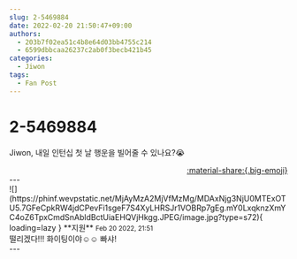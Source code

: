 ```yaml
---
slug: 2-5469884
date: 2022-02-20 21:50:47+09:00
authors:
  - 203b7f02ea51c4b8e64d03bb4755c214
  - 6599dbbcaa26237c2ab0f3becb421b45
categories:
  - Jiwon
tags:
  - Fan Post
---
```


# 2-5469884

<div class="post-container" markdown="1">
<div class="content-container md-sidebar__scrollwrap" markdown="1">

Jiwon, 내일 인턴십 첫 날 행운을 빌어줄 수 있나요?😭

</div>
</div>

<div style="text-align: right;" markdown="1">
<a href="https://weverse.io/fromis9/fanpost/2-5469884" style="text-align: right;">:material-share:{.big-emoji}</a>
</div>
---

<div class="comments-container md-sidebar__scrollwrap" markdown="1">
<div class="comment" markdown="1">
<div class='id-container' markdown="1">
![](https://phinf.wevpstatic.net/MjAyMzA2MjVfMzMg/MDAxNjg3NjU0MTExOTU5.7GFeCpkRW4jdCPevFi1sgeF7S4XyLHRSJr1VOBRp7gEg.mY0LxqknzXmYC4oZ6TpxCmdSnAbldBctUiaEHQVjHkgg.JPEG/image.jpg?type=s72){ loading=lazy }
**<span class="artist">지원</span>** <small>Feb 20 2022, 21:51</small><br>
</div>
<div class='comment-body' markdown="1">
떨리겠다!!! 화이팅이야☺️☺️ 빠샤!
</div>
</div>
</div>
---
